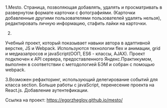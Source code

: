 1.Mesto.
Страница, позволяющая добавлять, удалять и просматривать в развернутом формате карточки с фотографиями.
(Карточки добавленные другими пользователями пользователей удалять нельзя), 
редактировать личную информацию, стафить лайки на карточки.

2.
Учебный проект, который показывает навыки автора в адаптивной верстке, JS и Webpack.
Используются технологии flex и анимации, grid и медиазапросов и javaScript(ООП, ES6 - классы, AJAX). 
Проект подключен к API сервера, предоставленного Яндекс.Практикумом,
выполнен в соответствии с методологией БЭМ и собран с помощью webpack.

3.Возможен рефакторинг, использующий делегирование событий для класса section. 
Больше работы с javaScript, перенесение проекта на React.js. Добавление аутентефикации.

Ссылка на проект:
https://egorzheglov.github.io/mesto/

